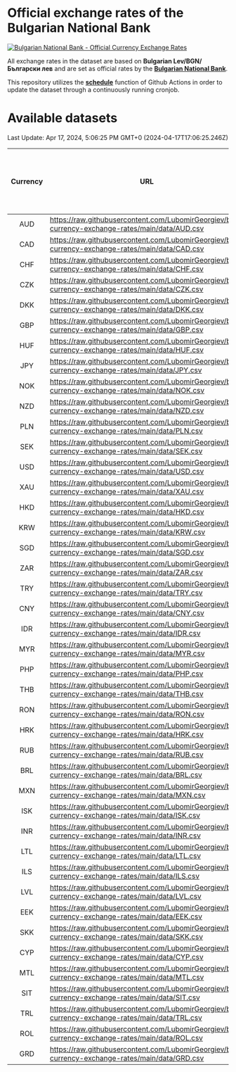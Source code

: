 # Official exchange rates of the Bulgarian National Bank

[![Bulgarian National Bank - Official Currency Exchange Rates](https://github.com/LubomirGeorgiev/bnb-currency-exchange-rates/actions/workflows/update-rates.yml/badge.svg?branch=main)](https://github.com/LubomirGeorgiev/bnb-currency-exchange-rates/actions/workflows/update-rates.yml)

All exchange rates in the dataset are based on **Bulgarian Lev/BGN/Български лев** and are set as official rates by the [**Bulgarian National Bank**](https://www.bnb.bg/Statistics/StExternalSector/StExchangeRates/StERForeignCurrencies/index.htm?toLang=_EN).

This repository utilizes the [**schedule**](https://docs.github.com/en/actions/reference/events-that-trigger-workflows) function of Github Actions in order to update the dataset through a continuously running cronjob.

# Available datasets

<!-- START LINKS (DO NOT EVER FU*ING DELETE THIS COMMENT FOR THE LOVE OF YOUR LIFE!!! IF YOU ARE CURIOS HOW IT WORKS, YOU CAN HAVE A LOOK AT ./src/updateReadme.ts) -->

Last Update: Apr 17, 2024, 5:06:25 PM GMT+0 (2024-04-17T17:06:25.246Z)

| Currency | URL                                                                                             | Number of records | Number of missing days that were filled in |
| :------: | ----------------------------------------------------------------------------------------------- | :---------------: | :----------------------------------------: |
|   AUD    | https://raw.githubusercontent.com/LubomirGeorgiev/bnb-currency-exchange-rates/main/data/AUD.csv |       8835        |                    2732                    |
|   CAD    | https://raw.githubusercontent.com/LubomirGeorgiev/bnb-currency-exchange-rates/main/data/CAD.csv |       8835        |                    2732                    |
|   CHF    | https://raw.githubusercontent.com/LubomirGeorgiev/bnb-currency-exchange-rates/main/data/CHF.csv |       8835        |                    2732                    |
|   CZK    | https://raw.githubusercontent.com/LubomirGeorgiev/bnb-currency-exchange-rates/main/data/CZK.csv |       8835        |                    2732                    |
|   DKK    | https://raw.githubusercontent.com/LubomirGeorgiev/bnb-currency-exchange-rates/main/data/DKK.csv |       8835        |                    2732                    |
|   GBP    | https://raw.githubusercontent.com/LubomirGeorgiev/bnb-currency-exchange-rates/main/data/GBP.csv |       8835        |                    2732                    |
|   HUF    | https://raw.githubusercontent.com/LubomirGeorgiev/bnb-currency-exchange-rates/main/data/HUF.csv |       8835        |                    2732                    |
|   JPY    | https://raw.githubusercontent.com/LubomirGeorgiev/bnb-currency-exchange-rates/main/data/JPY.csv |       8835        |                    2732                    |
|   NOK    | https://raw.githubusercontent.com/LubomirGeorgiev/bnb-currency-exchange-rates/main/data/NOK.csv |       8835        |                    2732                    |
|   NZD    | https://raw.githubusercontent.com/LubomirGeorgiev/bnb-currency-exchange-rates/main/data/NZD.csv |       8835        |                    2732                    |
|   PLN    | https://raw.githubusercontent.com/LubomirGeorgiev/bnb-currency-exchange-rates/main/data/PLN.csv |       8835        |                    2732                    |
|   SEK    | https://raw.githubusercontent.com/LubomirGeorgiev/bnb-currency-exchange-rates/main/data/SEK.csv |       8835        |                    2732                    |
|   USD    | https://raw.githubusercontent.com/LubomirGeorgiev/bnb-currency-exchange-rates/main/data/USD.csv |       8835        |                    2732                    |
|   XAU    | https://raw.githubusercontent.com/LubomirGeorgiev/bnb-currency-exchange-rates/main/data/XAU.csv |       8835        |                    2734                    |
|   HKD    | https://raw.githubusercontent.com/LubomirGeorgiev/bnb-currency-exchange-rates/main/data/HKD.csv |       8535        |                    2643                    |
|   KRW    | https://raw.githubusercontent.com/LubomirGeorgiev/bnb-currency-exchange-rates/main/data/KRW.csv |       8535        |                    2643                    |
|   SGD    | https://raw.githubusercontent.com/LubomirGeorgiev/bnb-currency-exchange-rates/main/data/SGD.csv |       8535        |                    2643                    |
|   ZAR    | https://raw.githubusercontent.com/LubomirGeorgiev/bnb-currency-exchange-rates/main/data/ZAR.csv |       8535        |                    2643                    |
|   TRY    | https://raw.githubusercontent.com/LubomirGeorgiev/bnb-currency-exchange-rates/main/data/TRY.csv |       7015        |                    2171                    |
|   CNY    | https://raw.githubusercontent.com/LubomirGeorgiev/bnb-currency-exchange-rates/main/data/CNY.csv |       6897        |                    2137                    |
|   IDR    | https://raw.githubusercontent.com/LubomirGeorgiev/bnb-currency-exchange-rates/main/data/IDR.csv |       6897        |                    2137                    |
|   MYR    | https://raw.githubusercontent.com/LubomirGeorgiev/bnb-currency-exchange-rates/main/data/MYR.csv |       6897        |                    2137                    |
|   PHP    | https://raw.githubusercontent.com/LubomirGeorgiev/bnb-currency-exchange-rates/main/data/PHP.csv |       6897        |                    2137                    |
|   THB    | https://raw.githubusercontent.com/LubomirGeorgiev/bnb-currency-exchange-rates/main/data/THB.csv |       6897        |                    2137                    |
|   RON    | https://raw.githubusercontent.com/LubomirGeorgiev/bnb-currency-exchange-rates/main/data/RON.csv |       6838        |                    2119                    |
|   HRK    | https://raw.githubusercontent.com/LubomirGeorgiev/bnb-currency-exchange-rates/main/data/HRK.csv |       6425        |                    1989                    |
|   RUB    | https://raw.githubusercontent.com/LubomirGeorgiev/bnb-currency-exchange-rates/main/data/RUB.csv |       6126        |                    1897                    |
|   BRL    | https://raw.githubusercontent.com/LubomirGeorgiev/bnb-currency-exchange-rates/main/data/BRL.csv |       5925        |                    1838                    |
|   MXN    | https://raw.githubusercontent.com/LubomirGeorgiev/bnb-currency-exchange-rates/main/data/MXN.csv |       5925        |                    1838                    |
|   ISK    | https://raw.githubusercontent.com/LubomirGeorgiev/bnb-currency-exchange-rates/main/data/ISK.csv |       5833        |                    1808                    |
|   INR    | https://raw.githubusercontent.com/LubomirGeorgiev/bnb-currency-exchange-rates/main/data/INR.csv |       5556        |                    1722                    |
|   LTL    | https://raw.githubusercontent.com/LubomirGeorgiev/bnb-currency-exchange-rates/main/data/LTL.csv |       5155        |                    1584                    |
|   ILS    | https://raw.githubusercontent.com/LubomirGeorgiev/bnb-currency-exchange-rates/main/data/ILS.csv |       4832        |                    1503                    |
|   LVL    | https://raw.githubusercontent.com/LubomirGeorgiev/bnb-currency-exchange-rates/main/data/LVL.csv |       4792        |                    1472                    |
|   EEK    | https://raw.githubusercontent.com/LubomirGeorgiev/bnb-currency-exchange-rates/main/data/EEK.csv |       4000        |                    1226                    |
|   SKK    | https://raw.githubusercontent.com/LubomirGeorgiev/bnb-currency-exchange-rates/main/data/SKK.csv |       2974        |                    916                     |
|   CYP    | https://raw.githubusercontent.com/LubomirGeorgiev/bnb-currency-exchange-rates/main/data/CYP.csv |       2906        |                    890                     |
|   MTL    | https://raw.githubusercontent.com/LubomirGeorgiev/bnb-currency-exchange-rates/main/data/MTL.csv |       2606        |                    801                     |
|   SIT    | https://raw.githubusercontent.com/LubomirGeorgiev/bnb-currency-exchange-rates/main/data/SIT.csv |       2544        |                    780                     |
|   TRL    | https://raw.githubusercontent.com/LubomirGeorgiev/bnb-currency-exchange-rates/main/data/TRL.csv |       1818        |                    559                     |
|   ROL    | https://raw.githubusercontent.com/LubomirGeorgiev/bnb-currency-exchange-rates/main/data/ROL.csv |       1697        |                    524                     |
|   GRD    | https://raw.githubusercontent.com/LubomirGeorgiev/bnb-currency-exchange-rates/main/data/GRD.csv |        359        |                    107                     |

<!-- END LINKS (DO NOT EVER FU*ING DELETE THIS COMMENT FOR THE LOVE OF YOUR LIFE!!! IF YOU ARE CURIOS HOW IT WORKS, YOU CAN HAVE A LOOK AT ./src/updateReadme.ts) -->
